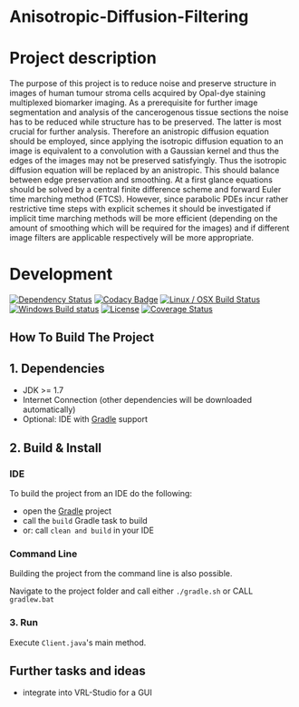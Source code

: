 Anisotropic-Diffusion-Filtering
========

# Project description
The purpose of this project is to reduce noise and preserve structure in images of human tumour stroma cells acquired by Opal-dye staining multiplexed biomarker imaging. As a prerequisite for further image segmentation and analysis of the cancerogenous tissue sections the noise has to be reduced while structure has to be preserved. The latter is most crucial for further analysis. Therefore an anistropic diffusion equation should be employed, since applying the isotropic diffusion equation to an image is equivalent to a convolution with a Gaussian kernel and thus the edges of the images may not be preserved satisfyingly. Thus the isotropic diffusion equation will be replaced by an anistropic. This should balance between edge preservation and smoothing. At a first glance equations should be solved by a central finite difference scheme and forward Euler time marching method (FTCS). However, since parabolic PDEs incur rather restrictive time steps with explicit schemes it should be investigated if implicit time marching methods will be more efficient (depending on the amount of smoothing which will be required for the images) and if different image filters are applicable respectively will be more appropriate.

# Development

[![Dependency Status](https://www.versioneye.com/user/projects/57e2c990bd6fa6004e11e923/badge.svg?style=flat-square)](https://www.versioneye.com/user/projects/57e2c990bd6fa6004e11e923)
[![Codacy Badge](https://api.codacy.com/project/badge/Grade/200fa01cf5c0495baffd515c7de66883)](https://www.codacy.com/app/stephan_5/Anisotropic-Diffusion-Filtering?utm_source=github.com&amp;utm_medium=referral&amp;utm_content=stephanmg/Anisotropic-Diffusion-Filtering&amp;utm_campaign=Badge_Grade)
[![Linux / OSX Build Status](https://travis-ci.org/stephanmg/Anisotropic-Diffusion-Filtering.svg?branch=master)](https://travis-ci.org/stephanmg/Anisotropic-Diffusion-Filtering)
[![Windows Build status](https://ci.appveyor.com/api/projects/status/03r2i9tp7rlu2spr/branch/ci?svg=true)](https://ci.appveyor.com/project/stephanmg/Anisotropic-Diffusion-Filtering/branch/master)
[![License](https://img.shields.io/aur/license/yaourt.svg?maxAge=2592000)]()
[![Coverage Status](https://coveralls.io/repos/github/stephanmg/Anisotropic-Diffusion-Filtering/badge.svg?branch=master)](https://coveralls.io/github/stephanmg/Anisotropic-Diffusion-Filtering?branch=master)

## How To Build The Project

## 1. Dependencies

- JDK >= 1.7
- Internet Connection (other dependencies will be downloaded automatically)
- Optional: IDE with [Gradle](http://www.gradle.org/) support

## 2. Build & Install

### IDE

To build the project from an IDE do the following:

- open the  [Gradle](http://www.gradle.org/) project
- call the `build` Gradle task to build
- or: call `clean and build` in your IDE

### Command Line

Building the project from the command line is also possible.

Navigate to the project folder and call either
`./gradle.sh` or CALL `gradlew.bat`

### 3. Run
Execute `Client.java`'s main method.

## Further tasks and ideas
- integrate into VRL-Studio for a GUI
